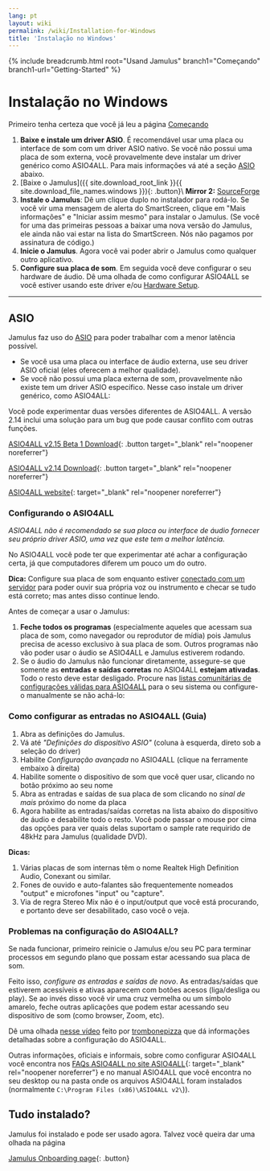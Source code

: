 ```yaml
---
lang: pt
layout: wiki
permalink: /wiki/Installation-for-Windows
title: 'Instalação no Windows'
---
```


{% include breadcrumb.html root="Usand Jamulus" branch1="Começando" branch1-url="Getting-Started" %}

# Instalação no Windows

Primeiro tenha certeza que você já leu a página [Começando](Getting-Started)
1. **Baixe e instale um driver ASIO**. É recomendável usar uma placa ou interface de som com um driver ASIO nativo. Se você não possui uma placa de som externa, você provavelmente deve instalar um driver genérico como ASIO4ALL. Para mais informações vá até a seção [ASIO](#asio) abaixo.
1. [Baixe o Jamulus]({{ site.download_root_link }}{{ site.download_file_names.windows }}){: .button}\\
 **Mirror 2:** [SourceForge](https://sourceforge.net/projects/llcon/files/latest/download)
1. **Instale o Jamulus**: Dê um clique duplo no instalador para rodá-lo. Se você vir uma mensagem de alerta do SmartScreen, clique em "Mais informações" e "Iniciar assim mesmo" para instalar o Jamulus. (Se você for uma das primeiras pessoas a baixar uma nova versão do Jamulus, ele ainda não vai estar na lista do SmartScreen. Nós não pagamos por assinatura de código.)
1. **Inicie o Jamulus**. Agora você vai poder abrir o Jamulus como qualquer outro aplicativo.
1. **Configure sua placa de som**. Em seguida você deve configurar o seu hardware de áudio. Dê uma olhada de como configurar ASIO4ALL se você estiver usando este driver e/ou [Hardware Setup](Hardware-Setup).

***

## ASIO

Jamulus faz uso do [ASIO](https://pt.wikipedia.org/wiki/Audio_Stream_Input/Output) para poder trabalhar com a menor latência possível.
* Se você usa uma placa ou interface de áudio externa, use seu driver ASIO oficial (eles oferecem a melhor qualidade).
* Se você não possui uma placa externa de som, provavelmente não existe tem um driver ASIO específico. Nesse caso instale um driver genérico, como ASIO4ALL:

Você pode experimentar duas versões diferentes de ASIO4ALL. A versão 2.14 inclui uma solução para um bug que pode causar conflito com outras funções.

[ASIO4ALL v2.15 Beta 1 Download](https://github.com/jamulussoftware/assets/raw/main/ASIO4ALL/v2.15/ASIO4ALL_2_15_Beta1_English.exe){: .button target="_blank" rel="noopener noreferrer"}

[ASIO4ALL v2.14 Download](https://github.com/jamulussoftware/assets/raw/main/ASIO4ALL/v2.14/ASIO4ALL_2_14_English.exe){: .button target="_blank" rel="noopener noreferrer"}

[ASIO4ALL website](https://www.asio4all.org/){: target="_blank" rel="noopener noreferrer"}


### Configurando o ASIO4ALL

*ASIO4ALL não é recomendado se sua placa ou interface de áudio fornecer seu próprio driver ASIO, uma vez que este tem a melhor latência.*

No ASIO4ALL você pode ter que experimentar até achar a configuração certa, já que computadores diferem um pouco um do outro.

**Dica:** Configure sua placa de som enquanto estiver [conectado com um servidor](Onboarding#2-connecting-to-a-server) para poder ouvir sua própria voz ou instrumento e checar se tudo está correto; mas antes disso continue lendo.


Antes de começar a usar o Jamulus:
1. **Feche todos os programas** (especialmente aqueles que acessam sua placa de som, como navegador ou reprodutor de mídia) pois Jamulus precisa de acesso exclusivo à sua placa de som. Outros programas não vão poder usar o áudio se ASIO4ALL e Jamulus estiverem rodando.
1. Se o áudio do Jamulus não funcionar diretamente, assegure-se que somente as **entradas e saídas corretas** no ASIO4ALL **estejam ativadas**. Todo o resto deve estar desligado. Procure nas [listas comunitárias de configurações válidas para ASIO4ALL](/kb/2021/03/20/ASIO4ALL-Examples.html) para o seu sistema ou configure-o manualmente se não achá-lo:

### Como configurar as entradas no ASIO4ALL (Guia)

1. Abra as definições do Jamulus.
1. Vá até _"Definições do dispositivo ASIO"_ (coluna à esquerda, direto sob a seleção do driver)
1. Habilite _Configuração avançada_ no ASIO4ALL (clique na ferramente embaixo à direita)
1. Habilite somente o dispositivo de som que você quer usar, clicando no botão próximo ao seu nome
1. Abra as entradas e saídas de sua placa de som clicando no _sinal de mais_ próximo do nome da placa
1. Agora habilite as entradas/saídas corretas na lista abaixo do dispositivo de áudio e desabilite todo o resto. Você pode passar o mouse por cima das opções para ver quais delas suportam o sample rate requirido de 48kHz para Jamulus (qualidade DVD).

**Dicas:**
1. Várias placas de som internas têm o nome Realtek High Definition Audio, Conexant ou similar.
1. Fones de ouvido e auto-falantes são frequentemente nomeados "output" e microfones "input" ou "capture".
1. Via de regra Stereo Mix não é o input/output que você está procurando, e portanto deve ser desabilitado, caso você o veja.

### Problemas na configuração do ASIO4ALL?

Se nada funcionar, primeiro reinicie o Jamulus e/ou seu PC para terminar processos em segundo plano que possam estar acessando sua placa de som.

Feito isso, *configure as entradas e saídas de novo*. As entradas/saídas que estiverem acessíveis e ativas aparecem com botões acesos (liga/desliga ou play). Se ao invés disso você vir uma cruz vermelha ou um símbolo amarelo, feche outras aplicações que podem estar acessando seu dispositivo de som (como browser, Zoom, etc).

Dê uma olhada [nesse vídeo](https://youtu.be/_GzOsitVgLI) feito por [trombonepizza](https://github.com/trombonepizza) que dá informações detalhadas sobre a configuração do ASIO4ALL.

Outras informações, oficiais e informais, sobre como configurar ASIO4ALL você encontra nos [FAQs ASIO4ALL no site ASIO4ALL](https://www.asio4all.org/index.php/help/faq/){: target="_blank" rel="noopener noreferrer"} e no manual ASIO4ALL que você encontra no seu desktop ou na pasta onde os arquivos ASIO4ALL foram instalados (normalmente `C:\Program Files (x86)\ASIO4ALL v2\`)).

## Tudo instalado?

Jamulus foi instalado e pode ser usado agora. Talvez você queira dar uma olhada na página

[Jamulus Onboarding page](Getting-Started){: .button}
